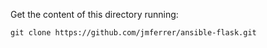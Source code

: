 Get the content of this directory running:
```
git clone https://github.com/jmferrer/ansible-flask.git
```
